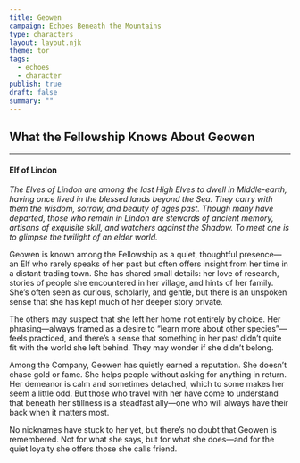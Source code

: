 ```yaml
---
title: Geowen
campaign: Echoes Beneath the Mountains
type: characters
layout: layout.njk
theme: tor
tags:
  - echoes
  - character
publish: true
draft: false
summary: ""
---
```

## What the Fellowship Knows About Geowen
***
#### **Elf of Lindon**

_The Elves of Lindon are among the last High Elves to dwell in Middle-earth, having once lived in the blessed lands beyond the Sea. They carry with them the wisdom, sorrow, and beauty of ages past. Though many have departed, those who remain in Lindon are stewards of ancient memory, artisans of exquisite skill, and watchers against the Shadow. To meet one is to glimpse the twilight of an elder world._

Geowen is known among the Fellowship as a quiet, thoughtful presence—an Elf who rarely speaks of her past but often offers insight from her time in a distant trading town. She has shared small details: her love of research, stories of people she encountered in her village, and hints of her family. She’s often seen as curious, scholarly, and gentle, but there is an unspoken sense that she has kept much of her deeper story private.  
  
The others may suspect that she left her home not entirely by choice. Her phrasing—always framed as a desire to “learn more about other species”—feels practiced, and there’s a sense that something in her past didn’t quite fit with the world she left behind. They may wonder if she didn’t belong.  
  
Among the Company, Geowen has quietly earned a reputation. She doesn’t chase gold or fame. She helps people without asking for anything in return. Her demeanor is calm and sometimes detached, which to some makes her seem a little odd. But those who travel with her have come to understand that beneath her stillness is a steadfast ally—one who will always have their back when it matters most.  
  
No nicknames have stuck to her yet, but there’s no doubt that Geowen is remembered. Not for what she says, but for what she does—and for the quiet loyalty she offers those she calls friend.
